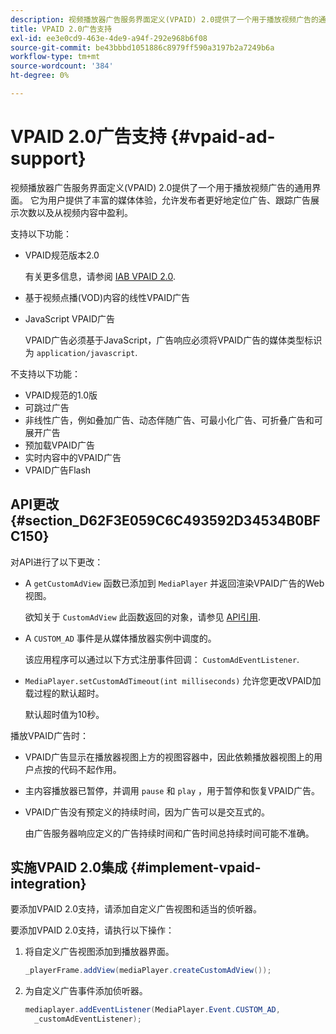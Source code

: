 ```yaml
---
description: 视频播放器广告服务界面定义(VPAID) 2.0提供了一个用于播放视频广告的通用界面。 它为用户提供了丰富的媒体体验，允许发布者更好地定位广告、跟踪广告展示次数以及从视频内容中盈利。
title: VPAID 2.0广告支持
exl-id: ee3e0cd9-463e-4de9-a94f-292e968b6f08
source-git-commit: be43bbbd1051886c8979ff590a3197b2a7249b6a
workflow-type: tm+mt
source-wordcount: '384'
ht-degree: 0%

---
```


# VPAID 2.0广告支持 {#vpaid-ad-support}

视频播放器广告服务界面定义(VPAID) 2.0提供了一个用于播放视频广告的通用界面。 它为用户提供了丰富的媒体体验，允许发布者更好地定位广告、跟踪广告展示次数以及从视频内容中盈利。

支持以下功能：

* VPAID规范版本2.0

   有关更多信息，请参阅 [IAB VPAID 2.0](https://www.iab.com/wp-content/uploads/2015/06/VPAID_2_0_Final_04-10-2012.pdf).
* 基于视频点播(VOD)内容的线性VPAID广告
* JavaScript VPAID广告

   VPAID广告必须基于JavaScript，广告响应必须将VPAID广告的媒体类型标识为 `application/javascript`.

不支持以下功能：

* VPAID规范的1.0版
* 可跳过广告
* 非线性广告，例如叠加广告、动态伴随广告、可最小化广告、可折叠广告和可展开广告
* 预加载VPAID广告
* 实时内容中的VPAID广告
* VPAID广告Flash

## API更改 {#section_D62F3E059C6C493592D34534B0BFC150}

对API进行了以下更改：

* A `getCustomAdView` 函数已添加到 `MediaPlayer` 并返回渲染VPAID广告的Web视图。

   欲知关于 `CustomAdView` 此函数返回的对象，请参见 [API引用](https://help.adobe.com/en_US/primetime/api/psdk/javadoc_1.4/index.html).

* A `CUSTOM_AD` 事件是从媒体播放器实例中调度的。

   该应用程序可以通过以下方式注册事件回调： `CustomAdEventListener`.

* `MediaPlayer.setCustomAdTimeout(int milliseconds)` 允许您更改VPAID加载过程的默认超时。

   默认超时值为10秒。

<!--<a id="section_495700E1C5404A7B85307A4137C740C5"></a>-->

播放VPAID广告时：

* VPAID广告显示在播放器视图上方的视图容器中，因此依赖播放器视图上的用户点按的代码不起作用。
* 主内容播放器已暂停，并调用 `pause` 和 `play` ，用于暂停和恢复VPAID广告。

* VPAID广告没有预定义的持续时间，因为广告可以是交互式的。

   由广告服务器响应定义的广告持续时间和广告时间总持续时间可能不准确。

## 实施VPAID 2.0集成 {#implement-vpaid-integration}

要添加VPAID 2.0支持，请添加自定义广告视图和适当的侦听器。

要添加VPAID 2.0支持，请执行以下操作：

1. 将自定义广告视图添加到播放器界面。

   ```java
   _playerFrame.addView(mediaPlayer.createCustomAdView());
   ```

1. 为自定义广告事件添加侦听器。

   ```java
   mediaplayer.addEventListener(MediaPlayer.Event.CUSTOM_AD,  
     _customAdEventListener);
   ```
